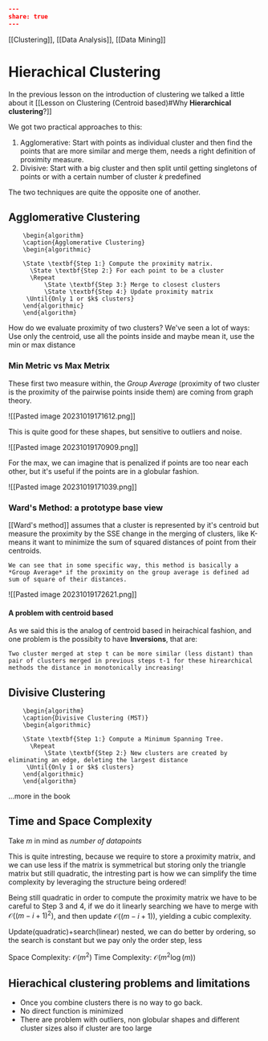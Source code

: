 
```json
---
share: true
---
```

[[Clustering]], [[Data Analysis]], [[Data Mining]]

# Hierachical Clustering

In the previous lesson on the introduction of clustering we talked a little about it [[Lesson on Clustering (Centroid based)#Why **Hierarchical clustering**?]]

We got two practical approaches to this:

1. Agglomerative: Start with points as individual cluster and then find the points that are more similar and merge them, needs a right definition of proximity measure.
2. Divisive: Start with a big cluster and then split until getting singletons of points or with a certain number of cluster $k$ predefined

The two techniques are quite the opposite one of another.

## Agglomerative Clustering

```pseudo
	\begin{algorithm}
	\caption{Agglomerative Clustering}
	\begin{algorithmic}
		  
    \State \textbf{Step 1:} Compute the proximity matrix.
      \State \textbf{Step 2:} For each point to be a cluster
      \Repeat
	      \State \textbf{Step 3:} Merge to closest clusters
	      \State \textbf{Step 4:} Update proximity matrix 
	 \Until{Only 1 or $k$ clusters}
	\end{algorithmic}
	\end{algorithm}
```

How do we evaluate proximity of two clusters? We've seen a lot of ways: Use only the centroid, use all the points inside and maybe mean it, use the min or max distance
### Min Metric vs Max Metrix

These first two measure within, the *Group Average* (proximity of two cluster is the proximity of the pairwise points inside them) are coming from graph theory.

![[Pasted image 20231019171612.png]]

This is quite good for these shapes, but sensitive to outliers and noise.

![[Pasted image 20231019170909.png]]

For the max, we can imagine that is penalized if points are too near each other, but it's useful if the points are in a globular fashion.

![[Pasted image 20231019171039.png]]

### Ward's Method: a prototype base view

[[Ward's method]] assumes that a cluster is represented by it's centroid but measure the proximity by the SSE change in the merging of clusters, like K-means it want to minimize the sum of squared distances of point from their centroids.


```ad-note
We can see that in some specific way, this method is basically a *Group Average* if the proximity on the group average is defined ad sum of square of their distances.
```

![[Pasted image 20231019172621.png]]

#### A problem with centroid based 

As we said this is the analog of centroid based in heirachical fashion, and one problem is the possibity to have **Inversions**, that are: 

```ad-attention
Two cluster merged at step t can be more similar (less distant) than pair of clusters merged in previous steps t-1 for these hirearchical methods the distance in monotonically increasing!
```

## Divisive Clustering

```pseudo
	\begin{algorithm}
	\caption{Divisive Clustering (MST)}
	\begin{algorithmic}
		  
    \State \textbf{Step 1:} Compute a Minimum Spanning Tree.
      \Repeat
	      \State \textbf{Step 2:} New clusters are created by eliminating an edge, deleting the largest distance
	 \Until{Only 1 or $k$ clusters}
	\end{algorithmic}
	\end{algorithm}
```

...more in the book
## Time and Space Complexity

Take $m$ in mind as *number of datapoints*

This is quite intresting, because we require to store a proximity matrix, and we can use less if the matrix is symmetrical but storing only the triangle matrix but still quadratic, the intresting part is how we can simplify the time complexity by leveraging the structure being ordered! 

Being still quadratic in order to compute the proximity matrix we have to be careful to Step 3 and 4, if we do it linearly searching we have to merge with $\mathcal{O}((m-i+1)^2)$, and then update $\mathcal{O}((m-i+1))$, yielding a cubic complexity.

Update(quadratic)+search(linear) nested, we can do better by ordering, so the search is constant but we pay only the order step, less

Space  Complexity: $\mathcal{O}(m^2)$
Time Complexity:  $\mathcal{O}(m^2\log(m))$


## Hierachical clustering problems and limitations

- Once you combine clusters there is no way to go back.
- No direct function is minimized
- There are problem with outliers, non globular shapes and different cluster sizes also if cluster are too large
